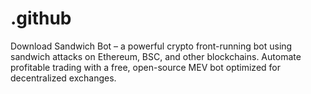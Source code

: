 # .github
Download Sandwich Bot – a powerful crypto front-running bot using sandwich attacks on Ethereum, BSC, and other blockchains. Automate profitable trading with a free, open-source MEV bot optimized for decentralized exchanges.
